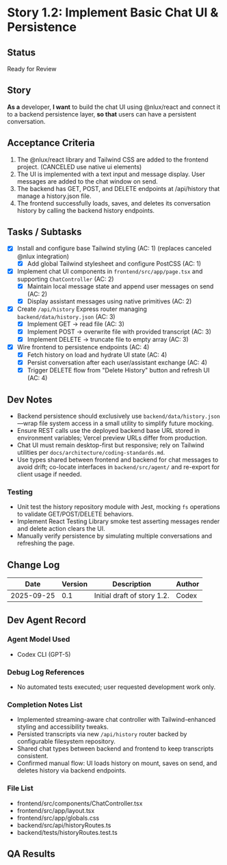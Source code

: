 # Story 1.2: Implement Basic Chat UI & Persistence

## Status

Ready for Review

## Story

**As a** developer,
**I want** to build the chat UI using @nlux/react and connect it to a backend persistence layer,
**so that** users can have a persistent conversation.

## Acceptance Criteria

1. The @nlux/react library and Tailwind CSS are added to the frontend project. (CANCELED use native ui elements)
2. The UI is implemented with a text input and message display. User messages are added to the chat window on send.
3. The backend has GET, POST, and DELETE endpoints at /api/history that manage a history.json file.
4. The frontend successfully loads, saves, and deletes its conversation history by calling the backend history endpoints.

## Tasks / Subtasks

- [x] Install and configure base Tailwind styling (AC: 1) (replaces canceled @nlux integration)
  - [x] Add global Tailwind stylesheet and configure PostCSS (AC: 1)
- [x] Implement chat UI components in `frontend/src/app/page.tsx` and supporting `ChatController` (AC: 2)
  - [x] Maintain local message state and append user messages on send (AC: 2)
  - [x] Display assistant messages using native primitives (AC: 2)
- [x] Create `/api/history` Express router managing `backend/data/history.json` (AC: 3)
  - [x] Implement GET → read file (AC: 3)
  - [x] Implement POST → overwrite file with provided transcript (AC: 3)
  - [x] Implement DELETE → truncate file to empty array (AC: 3)
- [x] Wire frontend to persistence endpoints (AC: 4)
  - [x] Fetch history on load and hydrate UI state (AC: 4)
  - [x] Persist conversation after each user/assistant exchange (AC: 4)
  - [x] Trigger DELETE flow from "Delete History" button and refresh UI (AC: 4)

## Dev Notes

- Backend persistence should exclusively use `backend/data/history.json`—wrap file system access in a small utility to simplify future mocking.
- Ensure REST calls use the deployed backend base URL stored in environment variables; Vercel preview URLs differ from production.
- Chat UI must remain desktop-first but responsive; rely on Tailwind utilities per `docs/architecture/coding-standards.md`.
- Use types shared between frontend and backend for chat messages to avoid drift; co-locate interfaces in `backend/src/agent/` and re-export for client usage if needed.

### Testing

- Unit test the history repository module with Jest, mocking `fs` operations to validate GET/POST/DELETE behaviors.
- Implement React Testing Library smoke test asserting messages render and delete action clears the UI.
- Manually verify persistence by simulating multiple conversations and refreshing the page.

## Change Log

| Date       | Version | Description                 | Author |
| ---------- | ------- | --------------------------- | ------ |
| 2025-09-25 | 0.1     | Initial draft of story 1.2. | Codex  |

## Dev Agent Record

### Agent Model Used

- Codex CLI (GPT-5)

### Debug Log References

- No automated tests executed; user requested development work only.

### Completion Notes List

- Implemented streaming-aware chat controller with Tailwind-enhanced styling and accessibility tweaks.
- Persisted transcripts via new `/api/history` router backed by configurable filesystem repository.
- Shared chat types between backend and frontend to keep transcripts consistent.
- Confirmed manual flow: UI loads history on mount, saves on send, and deletes history via backend endpoints.

### File List

- frontend/src/components/ChatController.tsx
- frontend/src/app/layout.tsx
- frontend/src/app/globals.css
- backend/src/api/historyRoutes.ts
- backend/tests/historyRoutes.test.ts

## QA Results
